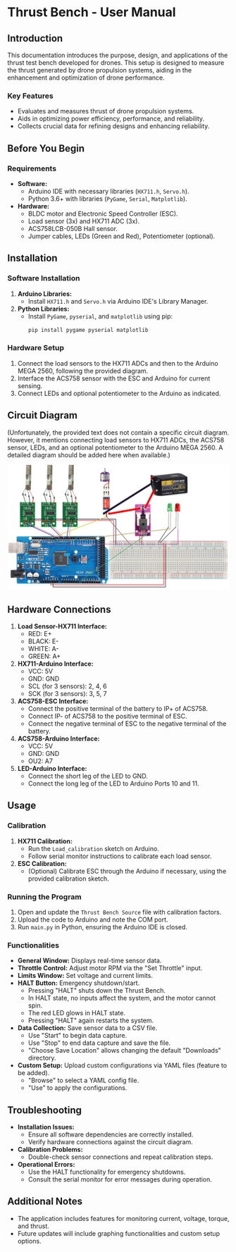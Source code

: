 # Thrust Bench - User Manual

## Introduction

This documentation introduces the purpose, design, and applications of the thrust test bench developed for drones. This setup is designed to measure the thrust generated by drone propulsion systems, aiding in the enhancement and optimization of drone performance.

### Key Features

-   Evaluates and measures thrust of drone propulsion systems.
-   Aids in optimizing power efficiency, performance, and reliability.
-   Collects crucial data for refining designs and enhancing reliability.

## Before You Begin

### Requirements

-   **Software:**
    -   Arduino IDE with necessary libraries (`HX711.h`, `Servo.h`).
    -   Python 3.6+ with libraries (`PyGame`, `Serial`, `Matplotlib`).
-   **Hardware:**
    -   BLDC motor and Electronic Speed Controller (ESC).
    -   Load sensor (3x) and HX711 ADC (3x).
    -   ACS758LCB-050B Hall sensor.
    -   Jumper cables, LEDs (Green and Red), Potentiometer (optional).

## Installation

### Software Installation

1.  **Arduino Libraries:**
    -   Install `HX711.h` and `Servo.h` via Arduino IDE's Library Manager.
2.  **Python Libraries:**
    -   Install `PyGame`, `pyserial`, and `matplotlib` using pip:
        ```bash
        pip install pygame pyserial matplotlib
        ```

### Hardware Setup

1.  Connect the load sensors to the HX711 ADCs and then to the Arduino MEGA 2560, following the provided diagram.
2.  Interface the ACS758 sensor with the ESC and Arduino for current sensing.
3.  Connect LEDs and optional potentiometer to the Arduino as indicated.

## Circuit Diagram

(Unfortunately, the provided text does not contain a specific circuit diagram. However, it mentions connecting load sensors to HX711 ADCs, the ACS758 sensor, LEDs, and an optional potentiometer to the Arduino MEGA 2560. A detailed diagram should be added here when available.)


![](Sources/Circuit_Diagram.png)

## Hardware Connections

1.  **Load Sensor-HX711 Interface:**
    -   RED: E+
    -   BLACK: E-
    -   WHITE: A-
    -   GREEN: A+
2.  **HX711-Arduino Interface:**
    -   VCC: 5V
    -   GND: GND
    -   SCL (for 3 sensors): 2, 4, 6
    -   SCK (for 3 sensors): 3, 5, 7
3.  **ACS758-ESC Interface:**
    -   Connect the positive terminal of the battery to IP+ of ACS758.
    -   Connect IP- of ACS758 to the positive terminal of ESC.
    -   Connect the negative terminal of ESC to the negative terminal of the battery.
4.  **ACS758-Arduino Interface:**
    -   VCC: 5V
    -   GND: GND
    -   OU2: A7
5.  **LED-Arduino Interface:**
    -   Connect the short leg of the LED to GND.
    -   Connect the long leg of the LED to Arduino Ports 10 and 11.

## Usage

### Calibration

1.  **HX711 Calibration:**
    -   Run the `Load_calibration` sketch on Arduino.
    -   Follow serial monitor instructions to calibrate each load sensor.
2.  **ESC Calibration:**
    -   (Optional) Calibrate ESC through the Arduino if necessary, using the provided calibration sketch.

### Running the Program

1.  Open and update the `Thrust Bench Source` file with calibration factors.
2.  Upload the code to Arduino and note the COM port.
3.  Run `main.py` in Python, ensuring the Arduino IDE is closed.

### Functionalities

-   **General Window:** Displays real-time sensor data.
-   **Throttle Control:** Adjust motor RPM via the "Set Throttle" input.
-   **Limits Window:** Set voltage and current limits.
-   **HALT Button:** Emergency shutdown/start.
    -   Pressing "HALT" shuts down the Thrust Bench.
    -   In HALT state, no inputs affect the system, and the motor cannot spin.
    -   The red LED glows in HALT state.
    -   Pressing "HALT" again restarts the system.
-   **Data Collection:** Save sensor data to a CSV file.
    -   Use "Start" to begin data capture.
    -   Use "Stop" to end data capture and save the file.
    -   "Choose Save Location" allows changing the default "Downloads" directory.
-   **Custom Setup:** Upload custom configurations via YAML files (feature to be added).
    -   "Browse" to select a YAML config file.
    -   "Use" to apply the configurations.

## Troubleshooting

-   **Installation Issues:**
    -   Ensure all software dependencies are correctly installed.
    -   Verify hardware connections against the circuit diagram.
-   **Calibration Problems:**
    -   Double-check sensor connections and repeat calibration steps.
-   **Operational Errors:**
    -   Use the HALT functionality for emergency shutdowns.
    -   Consult the serial monitor for error messages during operation.

## Additional Notes

-   The application includes features for monitoring current, voltage, torque, and thrust.
-   Future updates will include graphing functionalities and custom setup options.
